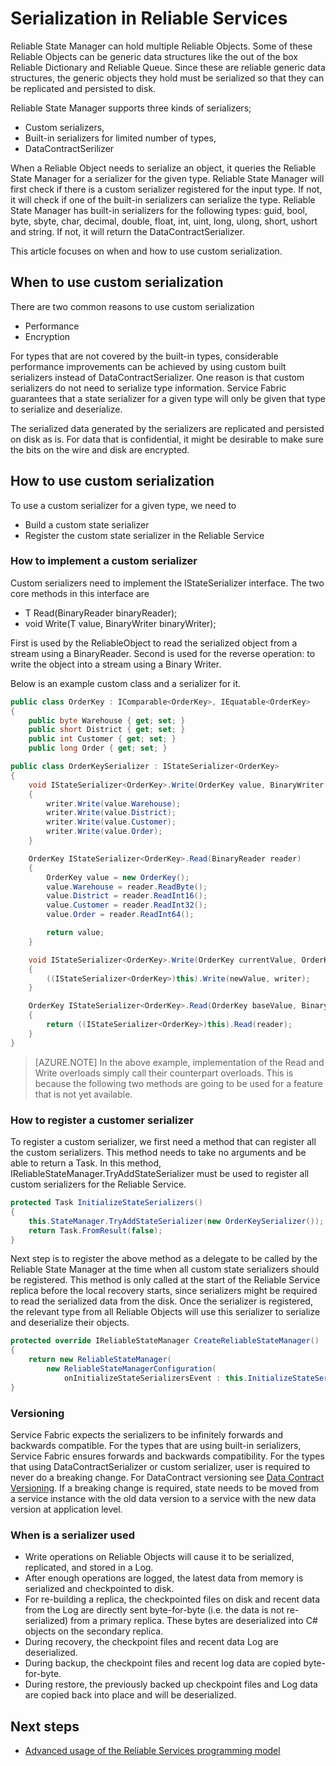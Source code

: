 <properties
   pageTitle="Reliable Service serialization | Microsoft Azure"
   description="Conceptual documentation for Service Fabric Reliable Service serialization"
   services="service-fabric"
   documentationCenter=".net"
   authors="mcoskun"
   manager="timlt"
   editor="subramar,jessebenson,tyadam"/>

<tags
   ms.service="service-fabric"
   ms.devlang="dotnet"
   ms.topic="article"
   ms.tgt_pltfrm="na"
   ms.workload="na"
   ms.date="11/18/2015"
   ms.author="mcoskun"/>

# Serialization in Reliable Services
Reliable State Manager can hold multiple Reliable Objects.
Some of these Reliable Objects can be generic data structures like the out of the box Reliable Dictionary and Reliable Queue.
Since these are reliable generic data structures, the generic objects they hold must be serialized so that they can be replicated and persisted to disk.

Reliable State Manager supports three kinds of serializers;
* Custom serializers,
* Built-in serializers for limited number of types,
* DataContractSerilizer

When a Reliable Object needs to serialize an object, it queries the Reliable State Manager for a serializer for the given type.
Reliable State Manager will first check if there is a custom serializer registered for the input type.
If not, it will check if one of the built-in serializers can serialize the type.
Reliable State Manager has built-in serializers for the following types: guid, bool, byte, sbyte, char, decimal, double, float, int, uint, long, ulong, short, ushort and string.
If not, it will return the DataContractSerializer.

This article focuses on when and how to use custom serialization.

## When to use custom serialization
There are two common reasons to use custom serialization
* Performance
* Encryption

For types that are not covered by the built-in types, considerable performance improvements can be achieved by using custom built serializers instead of DataContractSerializer.
One reason is that custom serializers do not need to serialize type information.
Service Fabric guarantees that a state serializer for a given type will only be given that type to serialize and deserialize.

The serialized data generated by the serializers are replicated and persisted on disk as is.
For data that is confidential, it might be desirable to make sure the bits on the wire and disk are encrypted.

## How to use custom serialization
To use a custom serializer for a given type, we need to
* Build a custom state serializer
* Register the custom state serializer in the Reliable Service

### How to implement a custom serializer
Custom serializers need to implement the IStateSerializer<T> interface.
The two core methods in this interface are
* T Read(BinaryReader binaryReader);
* void Write(T value, BinaryWriter binaryWriter);

First is used by the ReliableObject to read the serialized object from a stream using a BinaryReader.
Second is used for the reverse operation: to write the object into a stream using a Binary Writer.

Below is an example custom class and a serializer for it.

```C#
public class OrderKey : IComparable<OrderKey>, IEquatable<OrderKey>
{
    public byte Warehouse { get; set; }
    public short District { get; set; }
    public int Customer { get; set; }
    public long Order { get; set; }
```

```C#
public class OrderKeySerializer : IStateSerializer<OrderKey>
{
    void IStateSerializer<OrderKey>.Write(OrderKey value, BinaryWriter writer)
    {
        writer.Write(value.Warehouse);
        writer.Write(value.District);
        writer.Write(value.Customer);
        writer.Write(value.Order);
    }

    OrderKey IStateSerializer<OrderKey>.Read(BinaryReader reader)
    {
        OrderKey value = new OrderKey();
        value.Warehouse = reader.ReadByte();
        value.District = reader.ReadInt16();
        value.Customer = reader.ReadInt32();
        value.Order = reader.ReadInt64();

        return value;
    }

    void IStateSerializer<OrderKey>.Write(OrderKey currentValue, OrderKey newValue, BinaryWriter writer)
    {
        ((IStateSerializer<OrderKey>)this).Write(newValue, writer);
    }

    OrderKey IStateSerializer<OrderKey>.Read(OrderKey baseValue, BinaryReader reader)
    {
        return ((IStateSerializer<OrderKey>)this).Read(reader);
    }
}
```
>[AZURE.NOTE] In the above example, implementation of the Read and Write overloads simply call their counterpart overloads.
This is because the following two methods are going to be used for a feature that is not yet available.

### How to register a customer serializer
To register a custom serializer, we first need a method that can register all the custom serializers.
This method needs to take no arguments and be able to return a Task.
In this method, IReliableStateManager.TryAddStateSerializer<T> must be used to register all custom serializers for the Reliable Service.

```C#
protected Task InitializeStateSerializers()
{
    this.StateManager.TryAddStateSerializer(new OrderKeySerializer());
    return Task.FromResult(false);
}
```

Next step is to register the above method as a delegate to be called by the Reliable State Manager at the time when all custom state serializers should be registered.
This method is only called at the start of the Reliable Service replica before the local recovery starts, since serializers might be required to read the serialized data from the disk.
Once the serializer is registered, the relevant type from all Reliable Objects will use this serializer to serialize and deserialize their objects.

```C#
protected override IReliableStateManager CreateReliableStateManager()
{
    return new ReliableStateManager(
        new ReliableStateManagerConfiguration(
            onInitializeStateSerializersEvent : this.InitializeStateSerializers));
}
```
### Versioning
Service Fabric expects the serializers to be infinitely forwards and backwards compatible.
For the types that are using built-in serializers, Service Fabric ensures forwards and backwards compatibility.
For the types that using DataContractSerializer or custom serializer, user is required to never do a breaking change.
For DataContract versioning see [Data Contract Versioning](https://msdn.microsoft.com/library/ms731138.aspx).
If a breaking change is required, state needs to be moved from a service instance with the old data version to a service with the new data version at application level.

### When is a serializer used
 * Write operations on Reliable Objects will cause it to be serialized, replicated, and stored in a Log.
 * After enough operations are logged, the latest data from memory is serialized and checkpointed to disk.
 * For re-building a replica, the checkpointed files on disk and recent data from the Log are directly sent byte-for-byte (i.e. the data is not re-serialized) from a primary replica. These bytes are deserialized into C# objects on the secondary replica.
 * During recovery, the checkpoint files and recent data Log are deserialized.
 * During backup, the checkpoint files and recent log data are copied byte-for-byte.
 * During restore, the previously backed up checkpoint files and Log data are copied back into place and will be deserialized.

## Next steps
 * [Advanced usage of the Reliable Services programming model](service-fabric-reliable-services-advanced-usage.md)
